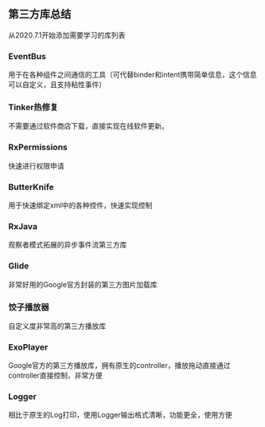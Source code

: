 ## 第三方库总结

从2020.7.1开始添加需要学习的库列表

### EventBus

用于在各种组件之间通信的工具（可代替binder和intent携带简单信息，这个信息可以自定义，且支持粘性事件）

### Tinker热修复

不需要通过软件商店下载，直接实现在线软件更新。

### RxPermissions

快速进行权限申请

### ButterKnife

用于快速绑定xml中的各种控件，快速实现控制

### RxJava

观察者模式拓展的异步事件流第三方库

### Glide

非常好用的Google官方封装的第三方图片加载库

### 饺子播放器

自定义度非常高的第三方播放库

### ExoPlayer

Google官方的第三方播放库，拥有原生的controller，播放拖动直接通过controller直接控制，非常方便

### Logger

相比于原生的Log打印，使用Logger输出格式清晰，功能更全，使用方便